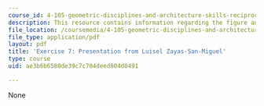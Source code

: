 ```yaml
---
course_id: 4-105-geometric-disciplines-and-architecture-skills-reciprocal-methodologies-fall-2012
description: This resource contains information regarding the figure and configure.
file_location: /coursemedia/4-105-geometric-disciplines-and-architecture-skills-reciprocal-methodologies-fall-2012/ae3b6b6580de39c7c704deed804d0491_MIT4_105F12_Pres_Ex7_LZ.pdf
file_type: application/pdf
layout: pdf
title: 'Exercise 7: Presentation from Luisel Zayas-San-Miguel'
type: course
uid: ae3b6b6580de39c7c704deed804d0491

---
```

None